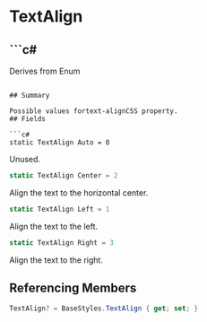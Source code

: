 # TextAlign

## ```c#
Derives from Enum
```

## Summary

Possible values fortext-alignCSS property.
## Fields

```c#
static TextAlign Auto = 0
```
Unused.
```c#
static TextAlign Center = 2
```
Align the text to the horizontal center.
```c#
static TextAlign Left = 1
```
Align the text to the left.
```c#
static TextAlign Right = 3
```
Align the text to the right.
## Referencing Members

```c#
TextAlign? = BaseStyles.TextAlign { get; set; } 
```
